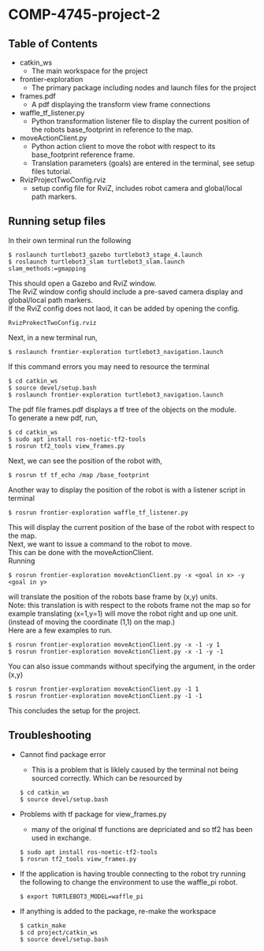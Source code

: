 # COMP-4745-project-2

## Table of Contents

- catkin_ws
    - The main workspace for the project
- frontier-exploration
    - The primary package including nodes and launch files for the project
- frames.pdf
    - A pdf displaying the transform view frame connections
- waffle_tf_listener.py
    - Python transformation listener file to display the current position of the robots
    base_footprint in reference to the map.
- moveActionClient.py
    - Python action client to move the robot with respect to its base_footprint reference frame.
    - Translation parameters (goals) are entered in the terminal, see setup files tutorial.
- RvizProjectTwoConfig.rviz
    - setup config file for RviZ, includes robot camera and global/local path markers.


## Running setup files

In their own terminal run the following

```console
$ roslaunch turtlebot3_gazebo turtlebot3_stage_4.launch
$ roslaunch turtlebot3_slam turtlebot3_slam.launch slam_methods:=gmapping
```

This should open a Gazebo and RviZ window.  
The RviZ window config should include a pre-saved camera display and global/local path markers.  
If the RviZ config does not laod, it can be added by opening the config.  
```console
RvizProkectTwoConfig.rviz
```

Next, in a new terminal run,
```console
$ roslaunch frontier-exploration turtlebot3_navigation.launch
```
If this command errors you may need to resource the terminal
```console
$ cd catkin_ws
$ source devel/setup.bash
$ roslaunch frontier-exploration turtlebot3_navigation.launch
```
The pdf file frames.pdf displays a tf tree of the objects on the module.  
To generate a new pdf, run,
```console
$ cd catkin_ws
$ sudo apt install ros-noetic-tf2-tools
$ rosrun tf2_tools view_frames.py
```
Next, we can see the position of the robot with,
```console
$ rosrun tf tf_echo /map /base_footprint
```
Another way to display the position of the robot is with a listener script in terminal
```console
$ rosrun frontier-exploration waffle_tf_listener.py
```
This will display the current position of the base of the robot with respect to the map.  
Next, we want to issue a command to the robot to move.  
This can be done with the moveActionClient.  
Running  
```console
$ rosrun frontier-exploration moveActionClient.py -x <goal in x> -y <goal in y>
```
will translate the position of the robots base frame by (x,y) units.  
Note: this translation is with respect to the robots frame not the map so for example
translating (x=1,y=1) will move the robot right and up one unit. (instead of moving the coordinate (1,1) on the map.)  
Here are a few examples to run.
```console
$ rosrun frontier-exploration moveActionClient.py -x -1 -y 1
$ rosrun frontier-exploration moveActionClient.py -x -1 -y -1
```
You can also issue commands without specifying the argument, in the order (x,y)
```console
$ rosrun frontier-exploration moveActionClient.py -1 1
$ rosrun frontier-exploration moveActionClient.py -1 -1
```
This concludes the setup for the project.

##  Troubleshooting

- Cannot find package error
    - This is a problem that is liklely caused by the terminal not being sourced correctly.
    Which can be resourced by
    ```console
    $ cd catkin_ws
    $ source devel/setup.bash
    ```

- Problems with tf package for view_frames.py
    - many of the original tf functions are depriciated and so tf2 has been used in exchange.
    ```console
    $ sudo apt install ros-noetic-tf2-tools
    $ rosrun tf2_tools view_frames.py
    ```

- If the application is having trouble connecting to the robot try running the following to change the environment to use the waffle_pi robot.
    ```console
    $ export TURTLEBOT3_MODEL=waffle_pi
    ```

- If anything is added to the package, re-make the workspace
    ```console
    $ catkin_make
    $ cd project/catkin_ws
    $ source devel/setup.bash
    ```
